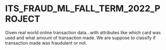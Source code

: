 # ITS_FRAUD_ML_FALL_TERM_2022_PROJECT
Given real world online transaction data...with attributes like which card was used and what amount of transaction made. We are suppose to classify if transaction made was fraudulent or not.
